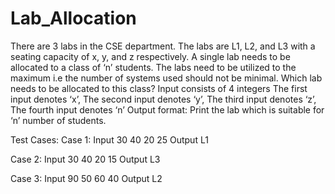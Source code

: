 # Lab_Allocation

There are 3 labs in the CSE department. The labs are L1, L2, and L3 with a seating capacity of x, y, and z respectively. A single lab needs to be allocated to a class of ‘n’ students. The labs need to be utilized to the maximum i.e the number of systems used should not be minimal. Which lab needs to be allocated to this class?
Input consists of 4 integers
The first input denotes ‘x’, The second input denotes ‘y’, The third input denotes ‘z’, The fourth input denotes ‘n’
Output format: Print the lab which is suitable for ‘n’ number of students.

Test Cases:
Case 1:
Input
30
40
20
25
Output
L1


Case 2:
Input
30
40
20
15
Output
L3


Case 3:
Input
90
50
60
40
Output
L2
